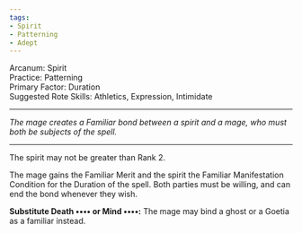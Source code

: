 ```yaml
---
tags:
- Spirit
- Patterning
- Adept
---
```


Arcanum: Spirit\
Practice: Patterning\
Primary Factor: Duration\
Suggested Rote Skills: Athletics, Expression, Intimidate

---

_The mage creates a Familiar bond between a spirit and a mage, who must both be subjects of the spell._

---

The spirit may not be greater than Rank 2.

The mage gains the Familiar Merit and the spirit the Familiar Manifestation Condition for the Duration of the spell. Both parties must be willing, and can end the bond whenever they wish.

**Substitute Death •••• or Mind ••••:** The mage may bind a ghost or a Goetia as a familiar instead.